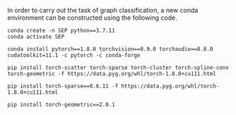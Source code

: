 In order to carry out the task of graph classification, a new conda environment can be constructed using the following code.


```
conda create -n SEP python==3.7.11
conda activate SEP

conda install pytorch==1.8.0 torchvision==0.9.0 torchaudio==0.8.0 cudatoolkit=11.1 -c pytorch -c conda-forge

pip install torch-scatter torch-sparse torch-cluster torch-spline-conv torch-geometric -f https://data.pyg.org/whl/torch-1.8.0+cu111.html

pip install torch-sparse==0.6.11 -f https://data.pyg.org/whl/torch-1.8.0+cu111.html

pip install torch-geometric==2.0.1
```
